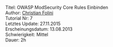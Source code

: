 Titel: OWASP ModSecurity Core Rules Einbinden  
Author: <a href="mailto:christian.folini@netnea.com">Christian Folini</a>  
Tutorial Nr: 7  
Letztes Update: 27.11.2015  
Erscheinungsdatum: 13.08.2013  
Schwierigkeit: Mittel  
Dauer: 2h  
